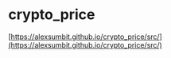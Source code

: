 # crypto_price


[https://alexsumbit.github.io/crypto_price/src/](https://alexsumbit.github.io/crypto_price/src/)
